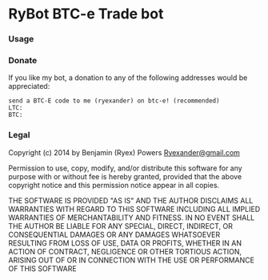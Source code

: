 RyBot BTC-e Trade bot
===============



### Usage


### Donate

If you like my bot, a donation to any of the following addresses  would be appreciated:

    send a BTC-E code to me (ryexander) on btc-e! (recommended)
    LTC:  
    BTC:  

### Legal

Copyright (c) 2014 by Benjamin (Ryex) Powers <Ryexander@gmail.com>


Permission to use, copy, modify, and/or distribute this software for any purpose with or without fee is hereby granted, provided that the above copyright notice and this permission notice appear in all copies.

THE SOFTWARE IS PROVIDED "AS IS" AND THE AUTHOR DISCLAIMS ALL WARRANTIES WITH REGARD TO THIS SOFTWARE INCLUDING ALL IMPLIED WARRANTIES OF MERCHANTABILITY AND FITNESS. IN NO EVENT SHALL THE AUTHOR BE LIABLE FOR ANY SPECIAL, DIRECT, INDIRECT, OR CONSEQUENTIAL DAMAGES OR ANY DAMAGES WHATSOEVER RESULTING FROM LOSS OF USE, DATA OR PROFITS, WHETHER IN AN ACTION OF CONTRACT, NEGLIGENCE OR OTHER TORTIOUS ACTION, ARISING OUT OF OR IN CONNECTION WITH THE USE OR PERFORMANCE OF THIS SOFTWARE